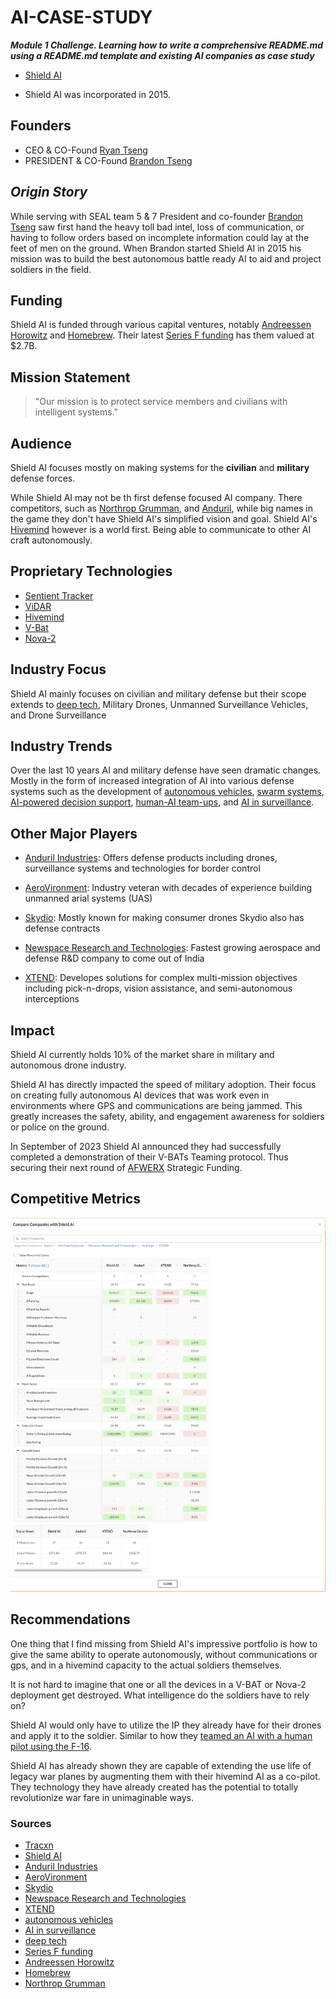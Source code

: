 # AI-CASE-STUDY

**_Module 1 Challenge. Learning how to write a comprehensive README.md using a README.md template and existing AI companies as case study_**

- [Shield AI](https://shield.ai/)

- Shield AI was incorporated in 2015.

## **Founders**

- CEO & CO-Found [Ryan Tseng](https://shield.ai/about-us/company-executives/ryan-tseng/)
- PRESIDENT & CO-Found [Brandon Tseng](https://shield.ai/about-us/company-executives/brandon-tseng/)

## _Origin Story_

While serving with SEAL team 5 & 7 President and co-founder [Brandon Tseng](https://shield.ai/about-us/company-executives/brandon-tseng/) saw first hand the heavy toll bad intel, loss of communication, or having to follow orders based on incomplete information could lay at the feet of men on the ground. When Brandon started Shield AI in 2015 his mission was to build the best autonomous battle ready AI to aid and project soldiers in the field.

## Funding

Shield AI is funded through various capital ventures, notably [Andreessen Horowitz](https://a16z.com/) and [Homebrew](brew.sh). Their latest [Series F funding](https://markets.businessinsider.com/news/stocks/shield-ai-raises-200m-reaching-2-7b-valuation-1032759153) has them valued at $2.7B.

## Mission Statement

> "Our mission is to protect service members and civilians with intelligent systems."

## Audience

Shield AI focuses mostly on making systems for the **civilian** and **military** defense forces.

While Shield AI may not be th first defense focused AI company. There competitors, such as [Northrop Grumman](https://www.northropgrumman.com/what-we-do/artificial-intelligence-and-machine-learning), and [Anduril](https://www.anduril.com/), while big names in the game they don't have Shield AI's simplified vision and goal. Shield AI's [Hivemind](https://shield.ai/hivemind/) however is a world first. Being able to communicate to other AI craft autonomously.

## Proprietary Technologies

- [Sentient Tracker](https://shield.ai/sentient-tracker/)
- [ViDAR](https://shield.ai/vidar/)
- [Hivemind](https://shield.ai/hivemind/)
- [V-Bat](https://shield.ai/v-bat/)
- [Nova-2](https://shield.ai/nova-2/)

## Industry Focus

Shield AI mainly focuses on civilian and military defense but their scope extends to [deep tech](https://builtin.com/artificial-intelligence/deep-tech), Military Drones, Unmanned Surveillance Vehicles, and Drone Surveillance

## Industry Trends

Over the last 10 years AI and military defense have seen dramatic changes. Mostly in the form of increased integration of AI into various defense systems such as the development of [autonomous vehicles](https://www.tesla.com/), [swarm systems](https://shield.ai/nova-2/), [AI-powered decision support](https://www.palantir.com/), [human-AI team-ups](https://shield.ai/hivemind/), and [AI in surveillance](https://smartsentryai.com/).

## Other Major Players

- [Anduril Industries](https://www.anduril.com/): Offers defense products including drones, surveillance systems and technologies for border control

- [AeroVironment](https://www.avinc.com/): Industry veteran with decades of experience building unmanned arial systems (UAS)

- [Skydio](https://www.skydio.com/): Mostly known for making consumer drones Skydio also has defense contracts

- [Newspace Research and Technologies](https://newspace.co.in/): Fastest growing aerospace and defense R&D company to come out of India

- [XTEND](https://www.xtend.me/): Developes solutions for complex multi-mission objectives including pick-n-drops, vision assistance, and semi-autonomous interceptions

## Impact

Shield AI currently holds 10% of the market share in military and autonomous drone industry.

Shield AI has directly impacted the speed of military adoption. Their focus on creating fully autonomous AI devices that was work even in environments where GPS and communications are being jammed. This greatly increases the safety, ability, and engagement awareness for soldiers or police on the ground.

In September of 2023 Shield AI announced they had successfully completed a demonstration of their V-BATs Teaming protocol. Thus securing their next round of [AFWERX](https://afwerx.com/) Strategic Funding.

## Competitive Metrics

![Metric comparing Shield AI to Anduril, Northrop Grumman, and XTEND](./shieldai_competative_metrics.png)

## Recommendations

One thing that I find missing from Shield AI's impressive portfolio is how to give the same ability to operate autonomously, without communications or gps, and in a hivemind capacity to the actual soldiers themselves.

It is not hard to imagine that one or all the devices in a V-BAT or Nova-2 deployment get destroyed. What intelligence do the soldiers have to rely on?

Shield AI would only have to utilize the IP they already have for their drones and apply it to the soldier. Similar to how they [teamed an AI with a human pilot using the F-16](https://shield.ai/jets/).

Shield AI has already shown they are capable of extending the use life of legacy war planes by augmenting them with their hivemind AI as a co-pilot. They technology they have already created has the potential to totally revolutionize war fare in unimaginable ways.

### Sources

- [Tracxn](https://tracxn.com/d/companies/shield-ai/__xWAZxcGRQErj0eca7RojeCvAoVKfcEIPX0V-RwwoAJk)
- [Shield AI](https://shield.ai/jets/)
- [Anduril Industries](https://www.anduril.com/)
- [AeroVironment](https://www.avinc.com/)
- [Skydio](https://www.skydio.com/)
- [Newspace Research and Technologies](https://newspace.co.in/)
- [XTEND](https://www.xtend.me/)
- [autonomous vehicles](https://www.tesla.com/)
- [AI in surveillance](https://smartsentryai.com/)
- [deep tech](https://builtin.com/artificial-intelligence/deep-tech)
- [Series F funding](https://markets.businessinsider.com/news/stocks/shield-ai-raises-200m-reaching-2-7b-valuation-1032759153)
- [Andreessen Horowitz](https://a16z.com/)
- [Homebrew](brew.sh)
- [Northrop Grumman](https://www.northropgrumman.com/what-we-do/artificial-intelligence-and-machine-learning)
